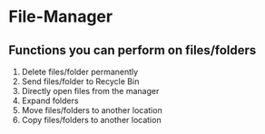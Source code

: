 # File-Manager


## Functions you can perform on files/folders

 1. Delete files/folder permanently
 2. Send files/folder to Recycle Bin
 3. Directly open files from the manager
 4. Expand folders
 5. Move files/folders to another location
 6. Copy files/folders to another location
